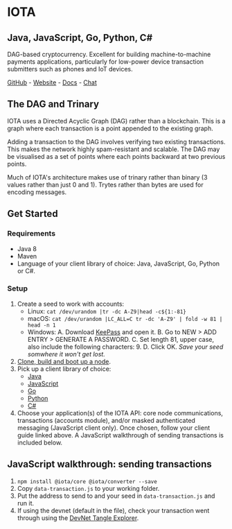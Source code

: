 # IOTA
## Java, JavaScript, Go, Python, C#

DAG-based cryptocurrency. Excellent for building machine-to-machine payments applications, particularly for low-power device transaction submitters such as phones and IoT devices.

[GitHub](https://github.com/iotaledger) - [Website](https://www.iota.org/) - [Docs](https://docs.iota.org/) - [Chat](https://discord.iota.org/)

## The DAG and Trinary

IOTA uses a Directed Acyclic Graph (DAG) rather than a blockchain. This is a graph where each transaction is a point appended to the existing graph.

Adding a transaction to the DAG involves verifying two existing transactions. This makes the network highly spam-resistant and scalable. The DAG may be visualised as a set of points where each points backward at two previous points.

Much of IOTA's architecture makes use of trinary rather than binary (3 values rather than just 0 and 1). Trytes rather than bytes are used for encoding messages.

## Get Started

### Requirements

- Java 8
- Maven
- Language of your client library of choice: Java, JavaScript, Go, Python or C#.

### Setup

1. Create a seed to work with accounts:
    - Linux: `cat /dev/urandom |tr -dc A-Z9|head -c${1:-81}`
    - macOS: `cat /dev/urandom |LC_ALL=C tr -dc 'A-Z9' | fold -w 81 | head -n 1`
    - Windows:
        A. Download [KeePass](https://keepass.info/) and open it.
        B. Go to NEW > ADD ENTRY > GENERATE A PASSWORD.
        C. Set length 81, upper case, also include the following characters: 9.
        D. Click OK.
    *Save your seed somwhere it won't get lost.*
2. [Clone, build and boot up a node](https://github.com/iotaledger/iri).
3. Pick up a client library of choice:
    - [Java](https://docs.iota.org/docs/iota-java/0.1/introduction/overview)
    - [JavaScript](https://docs.iota.org/docs/iota-js/0.1/introduction/overview)
    - [Go](https://docs.iota.org/docs/iota-go/0.1/introduction/overview)
    - [Python](https://github.com/iotaledger/iota.py)
    - [C#](https://github.com/iota-community/tangle-.net)
4. Choose your application(s) of the IOTA API: core node communications, transactions (accounts module), and/or masked authenticated messaging (JavaScript client only). Once chosen, follow your client guide linked above. A JavaScript walkthrough of sending transactions is included below.

## JavaScript walkthrough: sending transactions

1. `npm install @iota/core @iota/converter --save`
2. Copy `data-transaction.js` to your working folder.
3. Put the address to send to and your seed in `data-transaction.js` and run it.
4. If using the devnet (default in the file), check your transaction went through using the [DevNet Tangle Explorer](https://devnet.thetangle.org/).